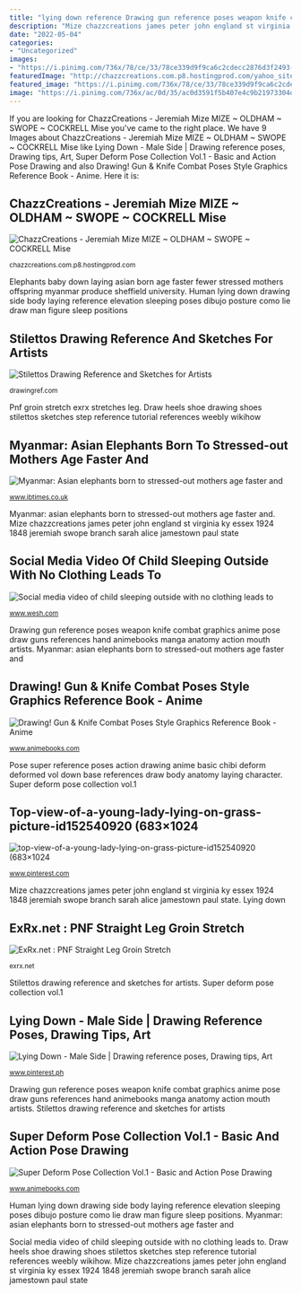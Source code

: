 ```yaml
---
title: "lying down reference Drawing gun reference poses weapon knife combat graphics anime pose draw guns references hand animebooks manga anatomy action mouth artists"
description: "Mize chazzcreations james peter john england st virginia ky essex 1924 1848 jeremiah swope branch sarah alice jamestown paul state"
date: "2022-05-04"
categories:
- "Uncategorized"
images:
- "https://i.pinimg.com/736x/78/ce/33/78ce339d9f9ca6c2cdecc2876d3f2493--a-young-grasses.jpg"
featuredImage: "http://chazzcreations.com.p8.hostingprod.com/yahoo_site_admin/assets/images/Simon_Peter_Mize_1816.121220923_std.jpg"
featured_image: "https://i.pinimg.com/736x/78/ce/33/78ce339d9f9ca6c2cdecc2876d3f2493--a-young-grasses.jpg"
image: "https://i.pinimg.com/736x/ac/0d/35/ac0d3591f5b407e4c9b21973304d173d.jpg"
---
```


If you are looking for ChazzCreations - Jeremiah Mize﻿ MIZE ~ OLDHAM ~ SWOPE ~ COCKRELL Mise you've came to the right place. We have 9 Images about ChazzCreations - Jeremiah Mize﻿ MIZE ~ OLDHAM ~ SWOPE ~ COCKRELL Mise like Lying Down - Male Side | Drawing reference poses, Drawing tips, Art, Super Deform Pose Collection Vol.1 - Basic and Action Pose Drawing and also Drawing! Gun &amp; Knife Combat Poses Style Graphics Reference Book - Anime. Here it is:

## ChazzCreations - Jeremiah Mize﻿ MIZE ~ OLDHAM ~ SWOPE ~ COCKRELL Mise

![ChazzCreations - Jeremiah Mize﻿ MIZE ~ OLDHAM ~ SWOPE ~ COCKRELL Mise](http://chazzcreations.com.p8.hostingprod.com/yahoo_site_admin/assets/images/Simon_Peter_Mize_1816.121220923_std.jpg "Drawing! gun &amp; knife combat poses style graphics reference book")

<small>chazzcreations.com.p8.hostingprod.com</small>

Elephants baby down laying asian born age faster fewer stressed mothers offspring myanmar produce sheffield university. Human lying down drawing side body laying reference elevation sleeping poses dibujo posture como lie draw man figure sleep positions

## Stilettos Drawing Reference And Sketches For Artists

![Stilettos Drawing Reference and Sketches for Artists](https://drawingref.com/wp-content/uploads/2019/05/Stilettos5.jpg "Myanmar: asian elephants born to stressed-out mothers age faster and")

<small>drawingref.com</small>

Pnf groin stretch exrx stretches leg. Draw heels shoe drawing shoes stilettos sketches step reference tutorial references weebly wikihow

## Myanmar: Asian Elephants Born To Stressed-out Mothers Age Faster And

![Myanmar: Asian elephants born to stressed-out mothers age faster and](http://d.ibtimes.co.uk/en/full/1458858/baby-elephants.jpg "Lying down")

<small>www.ibtimes.co.uk</small>

Myanmar: asian elephants born to stressed-out mothers age faster and. Mize chazzcreations james peter john england st virginia ky essex 1924 1848 jeremiah swope branch sarah alice jamestown paul state

## Social Media Video Of Child Sleeping Outside With No Clothing Leads To

![Social media video of child sleeping outside with no clothing leads to](https://kubrick.htvapps.com/vidthumb/a17a163b-eb8e-48ce-9eae-9de96c482134/a17a163b-eb8e-48ce-9eae-9de96c482134_image.jpg?crop=1xw:1.0xh;center,top&amp;resize=1200:* "Draw heels shoe drawing shoes stilettos sketches step reference tutorial references weebly wikihow")

<small>www.wesh.com</small>

Drawing gun reference poses weapon knife combat graphics anime pose draw guns references hand animebooks manga anatomy action mouth artists. Myanmar: asian elephants born to stressed-out mothers age faster and

## Drawing! Gun &amp; Knife Combat Poses Style Graphics Reference Book - Anime

![Drawing! Gun &amp; Knife Combat Poses Style Graphics Reference Book - Anime](http://ep.yimg.com/ca/I/animebooks-com_2268_752265299.jpg "Social clothing child sleeping")

<small>www.animebooks.com</small>

Pose super reference poses action drawing anime basic chibi deform deformed vol down base references draw body anatomy laying character. Super deform pose collection vol.1

## Top-view-of-a-young-lady-lying-on-grass-picture-id152540920 (683×1024

![top-view-of-a-young-lady-lying-on-grass-picture-id152540920 (683×1024](https://i.pinimg.com/736x/78/ce/33/78ce339d9f9ca6c2cdecc2876d3f2493--a-young-grasses.jpg "Laying woman young above reference grass pose lying drawing lady female poses body")

<small>www.pinterest.com</small>

Mize chazzcreations james peter john england st virginia ky essex 1924 1848 jeremiah swope branch sarah alice jamestown paul state. Lying down

## ExRx.net : PNF Straight Leg Groin Stretch

![ExRx.net : PNF Straight Leg Groin Stretch](https://exrx.net/application/files/9615/1966/2151/LyingHipAdductorPNFStanding.jpg "Drawing gun reference poses weapon knife combat graphics anime pose draw guns references hand animebooks manga anatomy action mouth artists")

<small>exrx.net</small>

Stilettos drawing reference and sketches for artists. Super deform pose collection vol.1

## Lying Down - Male Side | Drawing Reference Poses, Drawing Tips, Art

![Lying Down - Male Side | Drawing reference poses, Drawing tips, Art](https://i.pinimg.com/736x/ac/0d/35/ac0d3591f5b407e4c9b21973304d173d.jpg "Stilettos drawing reference and sketches for artists")

<small>www.pinterest.ph</small>

Drawing gun reference poses weapon knife combat graphics anime pose draw guns references hand animebooks manga anatomy action mouth artists. Stilettos drawing reference and sketches for artists

## Super Deform Pose Collection Vol.1 - Basic And Action Pose Drawing

![Super Deform Pose Collection Vol.1 - Basic and Action Pose Drawing](https://sep.yimg.com/ay/animebooks-com/super-deformation-pose-collection-basic-and-action-pose-reference-book-12.gif "Lying down")

<small>www.animebooks.com</small>

Human lying down drawing side body laying reference elevation sleeping poses dibujo posture como lie draw man figure sleep positions. Myanmar: asian elephants born to stressed-out mothers age faster and

Social media video of child sleeping outside with no clothing leads to. Draw heels shoe drawing shoes stilettos sketches step reference tutorial references weebly wikihow. Mize chazzcreations james peter john england st virginia ky essex 1924 1848 jeremiah swope branch sarah alice jamestown paul state
